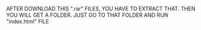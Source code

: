 AFTER DOWNLOAD THIS ".rar" FILES, YOU HAVE TO EXTRACT THAT.
THEN YOU WILL GET A FOLDER.
JUST GO TO THAT FOLDER AND RUN "index.html" FILE
